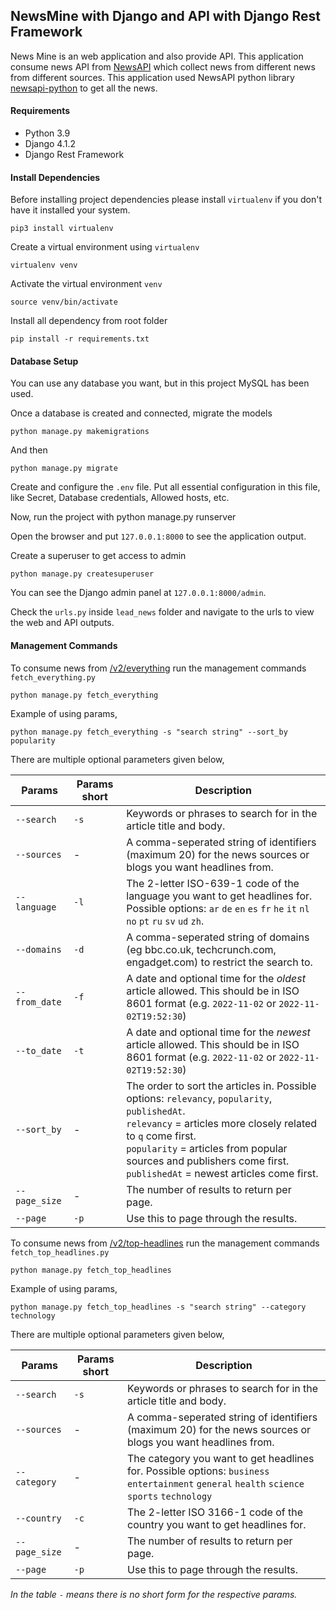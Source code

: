 ##  NewsMine with Django and API with Django Rest Framework

News Mine is an web application and also provide API. This application consume news API from [NewsAPI](https://newsapi.org/) which collect news from different news from different sources. This application used NewsAPI python library [newsapi-python](https://github.com/mattlisiv/newsapi-python) to get all the news.

#### Requirements

-   Python 3.9
-   Django 4.1.2
-   Django Rest Framework

#### Install Dependencies

Before installing project dependencies please install `virtualenv` if you don't have it installed your system.

    pip3 install virtualenv
 
Create a virtual environment using `virtualenv`

    virtualenv venv

Activate the virtual environment `venv`

    source venv/bin/activate

Install all dependency from  root  folder

    pip install -r requirements.txt

#### Database Setup

You can use any database you want, but in this project MySQL has been used.

Once a database is created and connected, migrate the models

    python manage.py makemigrations
And then

    python manage.py migrate

Create and configure the  `.env`  file. Put all essential configuration in this file, like Secret, Database credentials, Allowed hosts, etc.

Now, run the project with
python manage.py runserver

Open the browser and put `127.0.0.1:8000` to see the application output.

Create a superuser to get access to admin

    python manage.py createsuperuser

You can see the Django admin panel at `127.0.0.1:8000/admin`.

Check the `urls.py` inside `lead_news` folder and navigate to the urls to view the web and API outputs.

#### Management Commands

To consume news from [/v2/everything](https://newsapi.org/docs/endpoints/everything) run the management commands `fetch_everything.py` 

    python manage.py fetch_everything

Example of using params,

    python manage.py fetch_everything -s "search string" --sort_by popularity

There are multiple optional parameters given below,

| Params | Params short | Description |
|--|--|--|  
| `--search` | `-s` | Keywords or phrases to search for in the article title and body. |  
| `--sources` | - | A comma-seperated string of identifiers (maximum 20) for the news sources or blogs you want headlines from. |  
| `--language` | `-l` | The 2-letter ISO-639-1 code of the language you want to get headlines for. Possible options: `ar` `de` `en` `es` `fr` `he` `it` `nl` `no` `pt` `ru` `sv` `ud` `zh`. |  
| `--domains` | `-d` | A comma-seperated string of domains (eg bbc.co.uk, techcrunch.com, engadget.com) to restrict the search to. |  
| `--from_date` | `-f` | A date and optional time for the _oldest_ article allowed. This should be in ISO 8601 format (e.g. `2022-11-02` or `2022-11-02T19:52:30`) |  
| `--to_date` | `-t` | A date and optional time for the _newest_ article allowed. This should be in ISO 8601 format (e.g. `2022-11-02` or `2022-11-02T19:52:30`) |  
| `--sort_by` | - | The order to sort the articles in. Possible options: `relevancy`, `popularity`, `publishedAt`. <br> `relevancy` = articles more closely related to `q` come first. <br> `popularity` = articles from popular sources and publishers come first.  <br>`publishedAt` = newest articles come first. |  
| `--page_size` | - | The number of results to return per page. |  
| `--page` | `-p` | Use this to page through the results. |
 
 
To consume news from [/v2/top-headlines](https://newsapi.org/docs/endpoints/top-headlines) run the management commands `fetch_top_headlines.py` 

    python manage.py fetch_top_headlines

Example of using params,

    python manage.py fetch_top_headlines -s "search string" --category technology

There are multiple optional parameters given below,

| Params | Params short | Description |
|--|--|--|  
| `--search` | `-s` | Keywords or phrases to search for in the article title and body. |  
| `--sources` | - | A comma-seperated string of identifiers (maximum 20) for the news sources or blogs you want headlines from. |  
| `--category` | - | The category you want to get headlines for. Possible options: `business` `entertainment` `general` `health` `science` `sports` `technology` |  
| `--country` | `-c` | The 2-letter ISO 3166-1 code of the country you want to get headlines for. |  
| `--page_size` | - | The number of results to return per page. |  
| `--page` | `-p` | Use this to page through the results. |
 
*In the table `-` means there is no short form for the respective params.*
